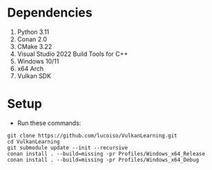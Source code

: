 # Dependencies
1.  Python 3.11 
2.  Conan 2.0 
3.  CMake 3.22 
4.  Visual Studio 2022 Build Tools for C++ 
5.  Windows 10/11 
6.  x64 Arch 
7.  Vulkan SDK 

# Setup
-   Run these commands:  
```
git clone https://github.com/lucoiso/VulkanLearning.git
cd VulkanLearning
git submodule update --init --recursive
conan install . --build=missing -pr Profiles/Windows_x64_Release
conan install . --build=missing -pr Profiles/Windows_x64_Debug
```
